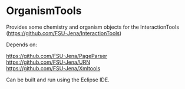 OrganismTools
=============


Provides some chemistry and organism objects for the InteractionTools (https://github.com/FSU-Jena/InteractionTools)

Depends on:

https://github.com/FSU-Jena/PageParser<br>
https://github.com/FSU-Jena/URN<br>
https://github.com/FSU-Jena/Xmltools<br>


Can be built and run using the Eclipse IDE.
